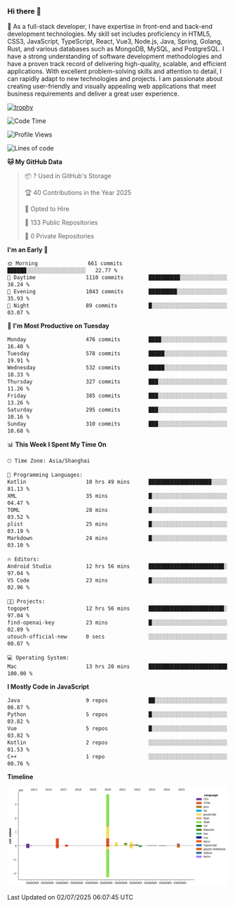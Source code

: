 ### Hi there 👋

🌱 As a full-stack developer, I have expertise in front-end and back-end development technologies. My skill set includes proficiency in HTML5, CSS3, JavaScript, TypeScript, React, Vue3, Node.js, Java, Spring, Golang, Rust, and various databases such as MongoDB, MySQL, and PostgreSQL. I have a strong understanding of software development methodologies and have a proven track record of delivering high-quality, scalable, and efficient applications. With excellent problem-solving skills and attention to detail, I can rapidly adapt to new technologies and projects. I am passionate about creating user-friendly and visually appealing web applications that meet business requirements and deliver a great user experience.

[![trophy](https://github-profile-trophy.vercel.app/?username=elton&rank=SECRET,SSS,SS,S,AAA,AA,A&theme=onedark&no-frame=true&margin-w=10)](https://github.com/ryo-ma/github-profile-trophy)

<!--START_SECTION:waka-->
![Code Time](http://img.shields.io/badge/Code%20Time-1%2C773%20hrs%2032%20mins-blue)

![Profile Views](http://img.shields.io/badge/Profile%20Views-0-blue)

![Lines of code](https://img.shields.io/badge/From%20Hello%20World%20I%27ve%20Written-5.8%20million%20lines%20of%20code-blue)

**🐱 My GitHub Data** 

> 📦 ? Used in GitHub's Storage 
 > 
> 🏆 40 Contributions in the Year 2025
 > 
> 💼 Opted to Hire
 > 
> 📜 133 Public Repositories 
 > 
> 🔑 0 Private Repositories 
 > 
**I'm an Early 🐤** 

```text
🌞 Morning                661 commits         ██████░░░░░░░░░░░░░░░░░░░   22.77 % 
🌆 Daytime                1110 commits        ██████████░░░░░░░░░░░░░░░   38.24 % 
🌃 Evening                1043 commits        █████████░░░░░░░░░░░░░░░░   35.93 % 
🌙 Night                  89 commits          █░░░░░░░░░░░░░░░░░░░░░░░░   03.07 % 
```
📅 **I'm Most Productive on Tuesday** 

```text
Monday                   476 commits         ████░░░░░░░░░░░░░░░░░░░░░   16.40 % 
Tuesday                  578 commits         █████░░░░░░░░░░░░░░░░░░░░   19.91 % 
Wednesday                532 commits         █████░░░░░░░░░░░░░░░░░░░░   18.33 % 
Thursday                 327 commits         ███░░░░░░░░░░░░░░░░░░░░░░   11.26 % 
Friday                   385 commits         ███░░░░░░░░░░░░░░░░░░░░░░   13.26 % 
Saturday                 295 commits         ███░░░░░░░░░░░░░░░░░░░░░░   10.16 % 
Sunday                   310 commits         ███░░░░░░░░░░░░░░░░░░░░░░   10.68 % 
```


📊 **This Week I Spent My Time On** 

```text
🕑︎ Time Zone: Asia/Shanghai

💬 Programming Languages: 
Kotlin                   10 hrs 49 mins      ████████████████████░░░░░   81.13 % 
XML                      35 mins             █░░░░░░░░░░░░░░░░░░░░░░░░   04.47 % 
TOML                     28 mins             █░░░░░░░░░░░░░░░░░░░░░░░░   03.52 % 
plist                    25 mins             █░░░░░░░░░░░░░░░░░░░░░░░░   03.19 % 
Markdown                 24 mins             █░░░░░░░░░░░░░░░░░░░░░░░░   03.10 % 

🔥 Editors: 
Android Studio           12 hrs 56 mins      ████████████████████████░   97.04 % 
VS Code                  23 mins             █░░░░░░░░░░░░░░░░░░░░░░░░   02.96 % 

🐱‍💻 Projects: 
togopet                  12 hrs 56 mins      ████████████████████████░   97.04 % 
find-openai-key          23 mins             █░░░░░░░░░░░░░░░░░░░░░░░░   02.89 % 
utouch-official-new      0 secs              ░░░░░░░░░░░░░░░░░░░░░░░░░   00.07 % 

💻 Operating System: 
Mac                      13 hrs 20 mins      █████████████████████████   100.00 % 
```

**I Mostly Code in JavaScript** 

```text
Java                     9 repos             ██░░░░░░░░░░░░░░░░░░░░░░░   06.87 % 
Python                   5 repos             █░░░░░░░░░░░░░░░░░░░░░░░░   03.82 % 
Vue                      5 repos             █░░░░░░░░░░░░░░░░░░░░░░░░   03.82 % 
Kotlin                   2 repos             ░░░░░░░░░░░░░░░░░░░░░░░░░   01.53 % 
C++                      1 repo              ░░░░░░░░░░░░░░░░░░░░░░░░░   00.76 % 
```



**Timeline**

![Lines of Code chart](https://raw.githubusercontent.com/elton/elton/main/assets/bar_graph.png)


 Last Updated on 02/07/2025 06:07:45 UTC
<!--END_SECTION:waka-->

<!--
**elton/elton** is a ✨ _special_ ✨ repository because its `README.md` (this file) appears on your GitHub profile.

Here are some ideas to get you started:

- 🔭 I’m currently working on ...
- 🌱 I’m currently learning ...
- 👯 I’m looking to collaborate on ...
- 🤔 I’m looking for help with ...
- 💬 Ask me about ...
- 📫 How to reach me: ...
- 😄 Pronouns: ...
- ⚡ Fun fact: ...
-->
